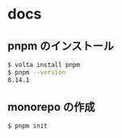 # docs

## pnpm のインストール

```bash
$ volta install pnpm
$ pnpm --version
8.14.1
```

## monorepo の作成

```bash
$ pnpm init
```
